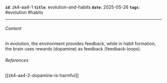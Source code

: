 **`id`**: zk4-aa4-1
**`title`**: evolution-and-habits
**`date`**: 2025-05-26
**`tags`**: #evolution #habits

---

###### Content

In evolution, the environment provides feedback, while in habit formation, the brain uses rewards (dopamine) as feedback (feedback-loops).

###### References

[[zk4-aa4-2-dopamine-is-harmful]]
